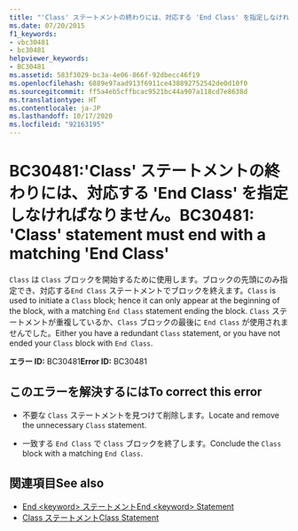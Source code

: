 ```yaml
---
title: "'Class' ステートメントの終わりには、対応する 'End Class' を指定しなければなりません。"
ms.date: 07/20/2015
f1_keywords:
- vbc30481
- bc30481
helpviewer_keywords:
- BC30481
ms.assetid: 583f3029-bc3a-4e06-866f-92dbecc46f19
ms.openlocfilehash: 6889e97aad913f6911ce438892752542de0d10f0
ms.sourcegitcommit: ff5a4eb5cffbcac9521bc44a907a118cd7e8638d
ms.translationtype: HT
ms.contentlocale: ja-JP
ms.lasthandoff: 10/17/2020
ms.locfileid: "92163195"
---
```

# <a name="bc30481-class-statement-must-end-with-a-matching-end-class"></a><span data-ttu-id="f918e-102">BC30481:'Class' ステートメントの終わりには、対応する 'End Class' を指定しなければなりません。</span><span class="sxs-lookup"><span data-stu-id="f918e-102">BC30481: 'Class' statement must end with a matching 'End Class'</span></span>

<span data-ttu-id="f918e-103">`Class` は `Class` ブロックを開始するために使用します。ブロックの先頭にのみ指定でき、対応する`End Class` ステートメントでブロックを終えます。</span><span class="sxs-lookup"><span data-stu-id="f918e-103">`Class` is used to initiate a `Class` block; hence it can only appear at the beginning of the block, with a matching `End Class` statement ending the block.</span></span> <span data-ttu-id="f918e-104">`Class` ステートメントが重複しているか、`Class` ブロックの最後に `End Class` が使用されませんでした。</span><span class="sxs-lookup"><span data-stu-id="f918e-104">Either you have a redundant `Class` statement, or you have not ended your `Class` block with `End Class`.</span></span>

 <span data-ttu-id="f918e-105">**エラー ID:** BC30481</span><span class="sxs-lookup"><span data-stu-id="f918e-105">**Error ID:** BC30481</span></span>

## <a name="to-correct-this-error"></a><span data-ttu-id="f918e-106">このエラーを解決するには</span><span class="sxs-lookup"><span data-stu-id="f918e-106">To correct this error</span></span>

- <span data-ttu-id="f918e-107">不要な `Class` ステートメントを見つけて削除します。</span><span class="sxs-lookup"><span data-stu-id="f918e-107">Locate and remove the unnecessary `Class` statement.</span></span>

- <span data-ttu-id="f918e-108">一致する `End Class` で `Class` ブロックを終了します。</span><span class="sxs-lookup"><span data-stu-id="f918e-108">Conclude the `Class` block with a matching `End Class`.</span></span>

## <a name="see-also"></a><span data-ttu-id="f918e-109">関連項目</span><span class="sxs-lookup"><span data-stu-id="f918e-109">See also</span></span>

- [<span data-ttu-id="f918e-110">End \<keyword> ステートメント</span><span class="sxs-lookup"><span data-stu-id="f918e-110">End \<keyword> Statement</span></span>](../statements/end-keyword-statement.md)
- [<span data-ttu-id="f918e-111">Class ステートメント</span><span class="sxs-lookup"><span data-stu-id="f918e-111">Class Statement</span></span>](../statements/class-statement.md)
